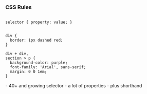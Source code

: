### CSS Rules

<pre class="fragment fade-in"><code data-trim data-noescape>
selector <span class="fragment fade-in">{ property: <span class="fragment fade-in">value</span>; }
</code></pre>

<pre class="fragment fade-in"><code data-trim data-noescape>
<span class="fragment fade-in">div {
  border: 1px dashed red;
}</span>
<span class="fragment fade-in">
div + div,
section > p {
  background-color: purple;
  font-family: 'Arial', sans-serif;
  margin: 0 0 1em;
}</span>
</code></pre>

<aside class="notes" data-markdown>
  - 40+ and growing selector
  - a lot of properties
  - plus shorthand
</aside>
